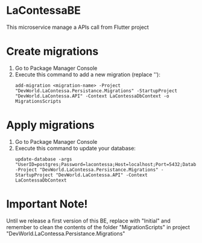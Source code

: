 # LaContessaBE
This microservice manage a APIs call from Flutter project

# Create migrations
1. Go to Package Manager Console
2. Execute this command to add a new migration (replace '<migration-name>'):
   ```shell
   add-migration <migration-name> -Project "DevWorld.LaContessa.Persistance.Migrations" -StartupProject "DevWorld.LaContessa.API" -Context LaContessaDbContext -o MigrationsScripts
   ```
# Apply migrations
1. Go to Package Manager Console
2. Execute this command to update your database:
   ```shell
   update-database -args "UserID=postgres;Password=lacontessa;Host=localhost;Port=5432;Database=lacontessadb" -Project "DevWorld.LaContessa.Persistance.Migrations" -StartupProject "DevWorld.LaContessa.API" -Context LaContessaDbContext
   ```

# Important Note!
Until we release a first version of this BE, replace <migration-name> with "Initial" and remember to clean the contents of the folder "MigrationScripts" in project "DevWorld.LaContessa.Persistance.Migrations"
